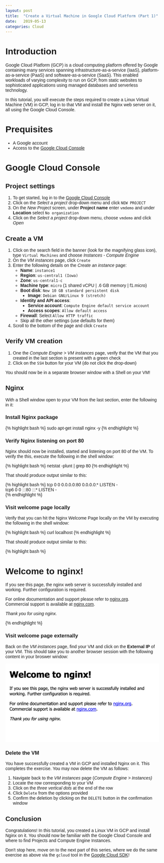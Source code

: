 ```yaml
---
layout: post
title:  "Create a Virtual Machine in Google Cloud Platform (Part 1)"
date:   2019-05-13
categories: Cloud
---
```


# Introduction

Google Cloud Platform (GCP) is a cloud computing platform offered by Google containing many services spanning infrastructure-as-a-service (IaaS), platform-as-a-service (PaaS) and software-as-a-service (SaaS). This enabled workloads of varying complexity to run on GCP, from static websites to sophisticated applications using managed databases and serverless technology.

In this tutorial, you will execute the steps required to create a Linux Virtual Machine (VM) in GCP, log in to that VM and install the Nginx web server on it, all using the Google Cloud Console.

# Prequisites

* A Google account
* Access to the [Google Cloud Console]

# Google Cloud Console

## Project settings

1. To get started, log in to the [Google Cloud Console]
2. Click on the *Select a project* drop-down menu and click `NEW PROJECT`
3. On the *New Project* screen, under **Project name** enter `vmdemo` and under  **Location** select `No organization`
4. Click on the *Select a project* drop-down menu, choose `vmdemo` and click *Open*

## Create a VM


1. Click on the search field in the banner (look for the magnifying glass icon), type `Virtual Machines` and choose *Instances - Compute Engine*
2. On the *VM instances* page, click `Create`
3. Enter the following details on the *Create an instance* page:
	* **Name**: `instance1`
	* **Region**: `us-central1 (Iowa)`
	* **Zone**: `us-central1-c`
	* **Machine type**: `micro` (1 shared vCPU | .6 GB memory | f1.micro)
	* **Boot disk**: `New 10 GB standard persistent disk`
	  * **Image**: `Debian GNU/Linux 9 (stretch)`
	* **Identity and API access**: 
	  * **Service account**: `Compute Engine default service account`
	  * **Access scopes**: `Allow default access`
	* **Firewall**: Select `Allow HTTP traffic`
	* Skip all the other settings (use defaults for them)
4. Scroll to the bottom of the page and click `Create`

## Verify VM creation

1. One the *Compute Engine > VM instances* page, verify that the VM that you created in the last section is present with a green check
2. Click on the `SSH` button for your VM (do not click the drop-down)

You should now be in a separate browser window with a Shell on your VM!

## Nginx

With a Shell window open to your VM from the last section, enter the following in it:

### Install Nginx package

{% highlight bash %}
sudo apt-get install nginx -y
{% endhighlight %}

### Verify Nginx listening on port 80

Nginx should now be installed, started and listening on port 80 of the VM. To verify the this, execute the following in the shell window:

{% highlight bash %}
netstat -plunt | grep 80
{% endhighlight %}

That should produce output similar to this:

{% highlight bash %}
tcp        0      0 0.0.0.0:80              0.0.0.0:*               LISTEN      -                   
tcp6       0      0 :::80                   :::*                    LISTEN      -                   
{% endhighlight %}

### Visit welcome page locally

Verify that you can hit the Nginx Welcome Page locally on the VM by executing the following in the shell window:

{% highlight bash %}
curl localhost
{% endhighlight %}

That should produce output similar to this:

{% highlight bash %}
<!DOCTYPE html>
<html>
<head>
<title>Welcome to nginx!</title>
<style>
    body {
        width: 35em;
        margin: 0 auto;
        font-family: Tahoma, Verdana, Arial, sans-serif;
    }
</style>
</head>
<body>
<h1>Welcome to nginx!</h1>
<p>If you see this page, the nginx web server is successfully installed and
working. Further configuration is required.</p>
<p>For online documentation and support please refer to
<a href="http://nginx.org/">nginx.org</a>.<br/>
Commercial support is available at
<a href="http://nginx.com/">nginx.com</a>.</p>
<p><em>Thank you for using nginx.</em></p>
</body>
</html>
{% endhighlight %}

### Visit welcome page externally

Back on the *VM instances* page, find your VM and click on the **External IP**  of your VM. This should take you to another browser session with the following content in your broswer window:

![Nginx welcome content](/assets/NginxWelcome.png)

### Delete the VM

You have successfully created a VM in GCP and installed Nginx on it. This completes the exercise. You may now delete the VM as follows:

1. Navigate back to the *VM instances* page (*Compute Engine > Instances)*
2. Locate the row corresponding to your VM
3. Click on the *three vertical dots* at the end of the row
4. Click `Delete` from the options provided
5. Confirm the deletion by clicking on the `DELETE` button in the confirmation window

## Conclusion

Congratulations! In this tutorial, you created a Linux VM in GCP and install Nginx on it. You should now be familiar with the Google Cloud Console and where to find Projects and Compute Engine Instances.

Don't stop here, move on to the next part of this series, where we do the same exercise as above via the `gcloud` tool in the [Google Cloud SDK]! 

[Google Cloud Console]: https://console.cloud.google.com
[Google Cloud SDK]: https://cloud.google.com/sdk/

